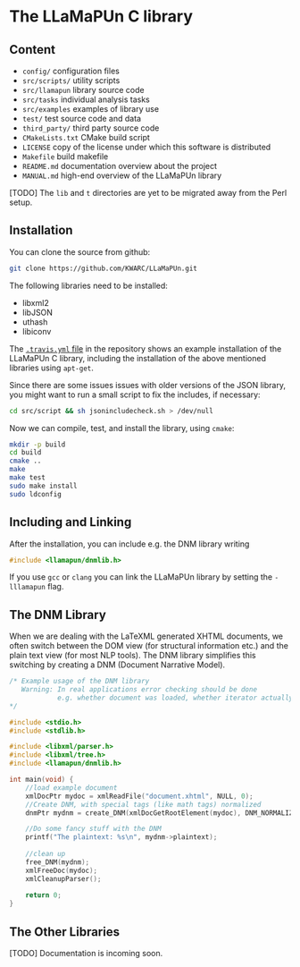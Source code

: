 The LLaMaPUn C library
======================

Content
-------
* `config/` configuration files
* `src/scripts/` utility scripts
* `src/llamapun` library source code
* `src/tasks` individual analysis tasks
* `src/examples` examples of library use
* `test/` test source code and data
* `third_party/` third party source code
* `CMakeLists.txt` CMake build script
* `LICENSE` copy of the license under which this software is distributed
* `Makefile` build makefile
* `README.md` documentation overview about the project
* `MANUAL.md` high-end overview of the LLaMaPUn library

[TODO] The `lib` and `t` directories are yet to be migrated away from the Perl setup.

Installation
------------

You can clone the source from github:
```bash
git clone https://github.com/KWARC/LLaMaPUn.git
```

The following libraries need to be installed:
* libxml2
* libJSON
* uthash
* libiconv

The [`.travis.yml` file](https://github.com/KWARC/LLaMaPUn/blob/master/.travis.yml) in the repository shows an example installation of the
LLaMaPUn C library, including the installation of the above mentioned libraries using `apt-get`.

Since there are some issues issues with older versions of the JSON library,
you might want to run a small script to fix the includes, if necessary:
```bash
cd src/script && sh jsonincludecheck.sh > /dev/null
```

Now we can compile, test, and install the library, using `cmake`:
```bash
mkdir -p build
cd build
cmake ..
make
make test
sudo make install
sudo ldconfig
```


Including and Linking
---------------------

After the installation, you can include e.g. the DNM library writing
```C
#include <llamapun/dnmlib.h>
```
If you use `gcc` or `clang` you can link the LLaMaPUn library by setting the `-lllamapun` flag.


The DNM Library
---------------

When we are dealing with the LaTeXML generated XHTML documents,
we often switch between the DOM view (for structural information etc.)
and the plain text view (for most NLP tools).
The DNM library simplifies this switching by creating a DNM
(Document Narrative Model).

```C
/* Example usage of the DNM library
   Warning: In real applications error checking should be done
            e.g. whether document was loaded, whether iterator actually exists, ...
*/

#include <stdio.h>
#include <stdlib.h>

#include <libxml/parser.h>
#include <libxml/tree.h>
#include <llamapun/dnmlib.h>

int main(void) {
	//load example document
	xmlDocPtr mydoc = xmlReadFile("document.xhtml", NULL, 0);
	//Create DNM, with special tags (like math tags) normalized
	dnmPtr mydnm = create_DNM(xmlDocGetRootElement(mydoc), DNM_NORMALIZE_TAGS);

	//Do some fancy stuff with the DNM
	printf("The plaintext: %s\n", mydnm->plaintext);
	
	//clean up
	free_DNM(mydnm);
	xmlFreeDoc(mydoc);
	xmlCleanupParser();
	
	return 0;
}
```


The Other Libraries
-------------------

[TODO] Documentation is incoming soon.
